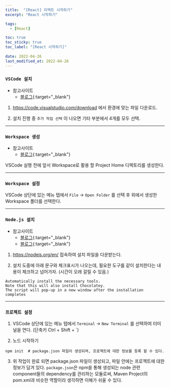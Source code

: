 ```yaml
---
title:  "[React] 리액트 시작하기"
excerpt: "React 시작하기"

tags:
  - [React]

toc: true
toc_sticky: true
toc_label: "[React 시작하기]"
 
date: 2022-04-26
last_modified_at: 2022-04-26
---
```


### ``VSCode 설치``
- 참고사이트
  - [블로그](https://webnautes.tistory.com/1197){:target="_blank"}

1) https://code.visualstudio.com/download 에서 환경에 맞는 파일 다운로드.

2) 설치 진행 중 ``추가 작업 선택`` 이 나오면 기타 부분에서 4개를 모두 선택.

<hr/>

### ``Workspace 생성``
- 참고사이트
  - [블로그](https://waspro.tistory.com/615){:target="_blank"}

VSCode 실행 전에 앞서 Workspace로 활용 할 Project Home 디렉토리를 생성한다.

<hr/>

### ``Workspace 설정``

VSCode 상단에 있는 메뉴 텝에서 ``File`` -> ``Open Folder`` 를 선택 후 위에서 생성한 Workspace 폴더를 선택한다.

<hr/>

### ``Node.js 설치``
- 참고사이트
  - [블로그](https://medium.com/wasd/%EA%B8%B0%EC%B4%88%EB%B6%80%ED%84%B0-%EB%B0%B0%EC%9A%B0%EB%8A%94-react-js-2-f0e8d4a55740){:target="_blank"}
  - [블로그](https://jeong-pro.tistory.com/58?category=790237){:target="_blank"}

1) https://nodejs.org/en/ 접속하여 설치 파일을 다운받는다.

2) 설치 도중에 아래 문구와 체크표시가 나오는데, 필요한 도구를 같이 설치한다는 내용이 체크하고 넘어가자. (시간이 오래 걸릴 수 있음.)

  ```
  Automatically install the necessary tools.
  Note that this will also install Chocolatey. 
  The script will pop-up in a new window after the installation completes
  ```

<hr/>

### ``프로젝트 설정``

1) VSCode 상단에 있는 메뉴 텝에서 ``Terminal`` -> ``New Terminal`` 를 선택하여 터미널을 연다. (단축키 Ctrl + Shift + `)

2) 노드 시작하기

```console
npm init  # package.json 파일이 생성되며, 프로젝트에 대한 정보를 등록 할 수 있다.
```

3) 위 작업이 완료 되면 package.json 파일이 생성되고, 파일 안에는 프로젝트에 대한 정보가 담겨 있다. ``package.json``은 npm을 통해 생성되는 node 관련 component들의 dependency를 관리하는 모듈로써, Maven Project의 pom.xml과 비슷한 역할이라 생각하면 이해가 쉬울 수 있다.






